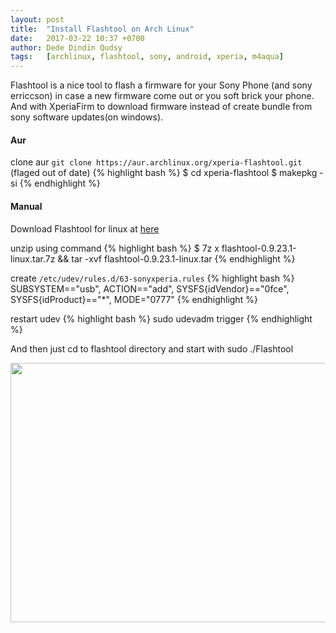 ```yaml
---
layout: post
title:  "Install Flashtool on Arch Linux"
date:   2017-03-22 10:37 +0700
author: Dede Dindin Qudsy
tags:   [archlinux, flashtool, sony, android, xperia, m4aqua]
---
```

Flashtool is a nice tool to flash a firmware for your Sony Phone (and sony erriccson) in case a new firmware come out or you soft brick your phone. 
And with XperiaFirm to download firmware instead of create bundle from sony software updates(on windows).

#### Aur
clone aur ``git clone https://aur.archlinux.org/xperia-flashtool.git`` (flaged out of date)
{% highlight bash %}
 $ cd xperia-flashtool
 $ makepkg -si
{% endhighlight %}
#### Manual
Download Flashtool for linux at <a href="http://www.flashtool.net/downloads_linux.php">here</a>

unzip using command
{% highlight bash %}
 $ 7z x flashtool-0.9.23.1-linux.tar.7z && tar -xvf flashtool-0.9.23.1-linux.tar
{% endhighlight %}

create ``/etc/udev/rules.d/63-sonyxperia.rules``
{% highlight bash %}
 SUBSYSTEM=="usb", ACTION=="add", SYSFS{idVendor}=="0fce", SYSFS{idProduct}=="*", MODE="0777"
{% endhighlight %}

restart udev
{% highlight bash %}
 sudo udevadm trigger
{% endhighlight %}

And then just cd to flashtool directory and start with sudo ./Flashtool

<a href="https://xtrymind.files.wordpress.com/2017/03/screenshot-from-2017-03-10-07-29-50.png"><img class="alignnone size-full wp-image-630" src="https://xtrymind.files.wordpress.com/2017/03/screenshot-from-2017-03-10-07-29-50.png" alt="" width="739" height="415" /></a>
